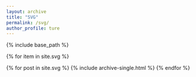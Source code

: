 ```yaml
---
layout: archive
title: "SVG"
permalink: /svg/
author_profile: ture
---
```


{% include base_path %}

{% for item in site.svg %}
  
{% for post in site.svg %}
  {% include archive-single.html %}
{% endfor %}